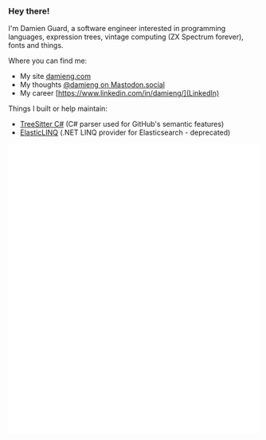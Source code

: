 ### Hey there!

I'm Damien Guard, a software engineer interested in programming languages, expression trees, vintage computing (ZX Spectrum forever), fonts and things.

Where you can find me:
- My site [damieng.com](https://damieng.com/)
- My thoughts <a rel="me" href="https://mastodon.social/@damieng">@damieng on Mastodon.social</a>
- My career [https://www.linkedin.com/in/damieng/](LinkedIn)

Things I built or help maintain:
- [TreeSitter C#](https://github.com/tree-sitter/tree-sitter-c-sharp) (C# parser used for GitHub's semantic features)
- [ElasticLINQ](https://github.com/elasticlinq/elasticlinq) (.NET LINQ provider for Elasticsearch - deprecated)

![Metrics](https://github.com/damieng/damieng/blob/main/github-metrics.svg)
